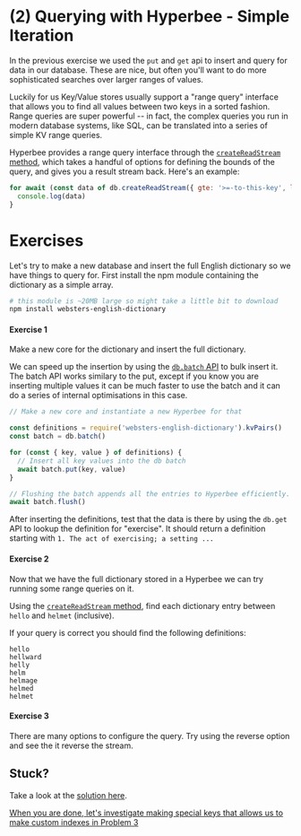 # (2) Querying with Hyperbee - Simple Iteration

In the previous exercise we used the `put` and `get` api to insert and query for data in our database. These are nice, but often you'll want to do more sophisticated searches over larger ranges of values. 

Luckily for us Key/Value stores usually support a "range query" interface that allows you to find all values between two keys in a sorted fashion. Range queries are super powerful -- in fact, the complex queries you run in modern database systems, like SQL, can be translated into a series of simple KV range queries.

Hyperbee provides a range query interface through the [`createReadStream` method](https://github.com/mafintosh/hyperbee#stream--dbcreatereadstreamoptions), which takes a handful of options for defining the bounds of the query, and gives you a result stream back. Here's an example:

```js
for await (const data of db.createReadStream({ gte: '>=-to-this-key', lt: '<-than-this-key' })) {
  console.log(data)
}
```

# Exercises

Let's try to make a new database and insert the full English dictionary so we have things to query for.
First install the npm module containing the dictionary as a simple array.

```sh
# this module is ~20MB large so might take a little bit to download
npm install websters-english-dictionary
```

#### Exercise 1

Make a new core for the dictionary and insert the full dictionary.

We can speed up the insertion by using the [`db.batch` API](https://github.com/mafintosh/hyperbee#batch--dbbatch) to bulk insert it.
The batch API works similary to the put, except if you know you are inserting multiple values it can be much faster to use the batch
and it can do a series of internal optimisations in this case.

```js
// Make a new core and instantiate a new Hyperbee for that

const definitions = require('websters-english-dictionary').kvPairs()
const batch = db.batch()

for (const { key, value } of definitions) {
  // Insert all key values into the db batch
  await batch.put(key, value)
}

// Flushing the batch appends all the entries to Hyperbee efficiently.
await batch.flush()
```

After inserting the definitions, test that the data is there by using the `db.get` API to lookup the definition for "exercise".
It should return a definition starting with `1. The act of exercising; a setting ...`

#### Exercise 2

Now that we have the full dictionary stored in a Hyperbee we can try running some range queries on it.

Using the [`createReadStream` method](https://github.com/mafintosh/hyperbee#stream--dbcreatereadstreamoptions), find each dictionary entry between `hello` and `helmet` (inclusive).

If your query is correct you should find the following definitions:

```
hello
hellward
helly
helm
helmage
helmed
helmet
```

#### Exercise 3

There are many options to configure the query.
Try using the reverse option and see the it reverse the stream.

## Stuck?

Take a look at the [solution here](/solutions/02/index.js).

[When you are done, let's investigate making special keys that allows us to make custom indexes in Problem 3](03.md)
